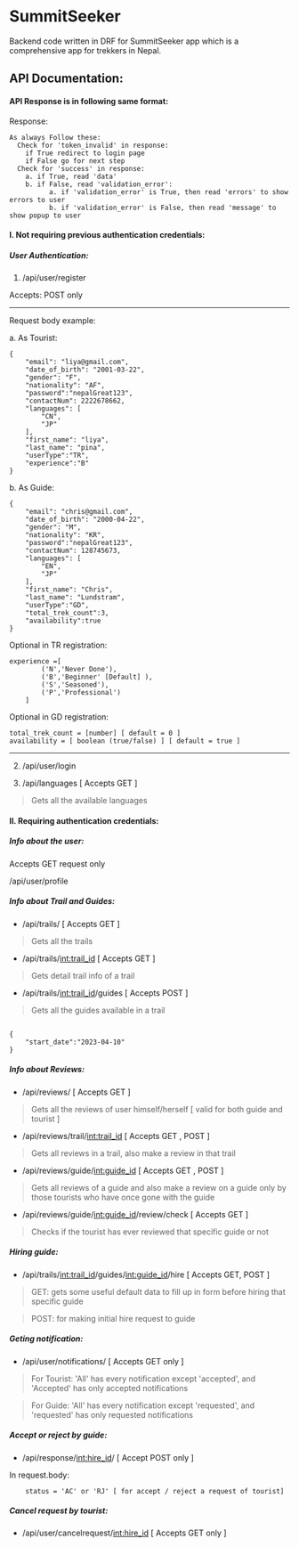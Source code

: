 # SummitSeeker
Backend code written in DRF for SummitSeeker app which is a comprehensive app for trekkers in Nepal.

## API Documentation:

#### API Response is in following same format:

Response:

```
As always Follow these:
  Check for 'token_invalid' in response:
    if True redirect to login page
    if False go for next step
  Check for 'success' in response:
    a. if True, read 'data'
    b. if False, read 'validation_error':
          a. if 'validation_error' is True, then read 'errors' to show errors to user
          b. if 'validation_error' is False, then read 'message' to show popup to user

```



#### I.  Not requiring previous authentication credentials:

##### User Authentication:

1. /api/user/register

Accepts: POST only

---

Request body example:

a. As Tourist:
```
{
    "email": "liya@gmail.com",
    "date_of_birth": "2001-03-22",
    "gender": "F",
    "nationality": "AF",
    "password":"nepalGreat123",
    "contactNum": 2222678662,
    "languages": [
        "CN",
        "JP"
    ],
    "first_name": "liya",
    "last_name": "pina",
    "userType":"TR",
    "experience":"B"
}
```

b. As Guide:
```
{
    "email": "chris@gmail.com",
    "date_of_birth": "2000-04-22",
    "gender": "M",
    "nationality": "KR",
    "password":"nepalGreat123",
    "contactNum": 128745673,
    "languages": [
        "EN",
        "JP"
    ],
    "first_name": "Chris",
    "last_name": "Lundstram",
    "userType":"GD",
    "total_trek_count":3,
    "availability":true
}
```

Optional in TR registration:

```
experience =[
        ('N','Never Done'),
        ('B','Beginner' [Default] ),
        ('S','Seasoned'),
        ('P','Professional')
    ]
```

Optional in GD registration:

```
total_trek_count = [number] [ default = 0 ]
availability = [ boolean (true/false) ] [ default = true ]
```


---



2. /api/user/login

3. /api/languages [ Accepts GET ]
> Gets all the available languages 


#### II. Requiring authentication credentials:

##### Info about the user:

Accepts GET request only

/api/user/profile



##### Info about Trail and Guides:

- /api/trails/ [ Accepts GET ] 
> Gets all the trails
- /api/trails/<int:trail_id> [ Accepts GET ]
> Gets detail trail info of a trail
- /api/trails/<int:trail_id>/guides [ Accepts POST ] 
> Gets all the guides available in a trail
```

{
    "start_date":"2023-04-10"
}

```

##### Info about Reviews:

- /api/reviews/ [ Accepts GET ] 
> Gets all the reviews of user himself/herself [ valid for both guide and tourist ]
- /api/reviews/trail/<int:trail_id> [ Accepts GET , POST ]
> Gets all reviews in a trail, also make a review in that trail
- /api/reviews/guide/<int:guide_id> [ Accepts GET , POST ]
> Gets all reviews of a guide and also make a review on a guide only by those tourists who have once gone with the guide
- /api/reviews/guide/<int:guide_id>/review/check [ Accepts GET ]
> Checks if the tourist has ever reviewed that specific guide or not

##### Hiring guide:

- /api/trails/<int:trail_id>/guides/<int:guide_id>/hire [ Accepts GET, POST ] 
> GET: gets some useful default data to fill up in form before hiring that specific guide

> POST: for making initial hire request to guide


##### Geting notification:

- /api/user/notifications/  [ Accepts GET only ]

> For Tourist: 'All' has every notification except 'accepted', and 'Accepted' has only accepted notifications

> For Guide: 'All' has every notification except 'requested', and 'requested' has only requested notifications

##### Accept or reject by guide:

- /api/response/<int:hire_id>/ [ Accept POST only ]

In request.body:

```
    status = 'AC' or 'RJ' [ for accept / reject a request of tourist]
```

##### Cancel request by tourist:

- /api/user/cancelrequest/<int:hire_id> [ Accepts GET only ]